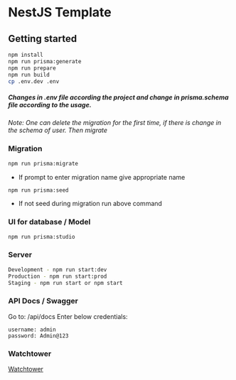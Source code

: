 # NestJS Template

## Getting started

```sh
npm install
npm run prisma:generate
npm run prepare
npm run build
cp .env.dev .env
```

##### Changes in .env file according the project and change in prisma.schema file according to the usage.

_Note: One can delete the migration for the first time, if there is change in the schema of user. Then migrate_

### Migration

```sh
npm run prisma:migrate
```

- If prompt to enter migration name give appropriate name

```sh
npm run prisma:seed
```

- If not seed during migration run above command

### UI for database / Model

```sh
npm run prisma:studio
```

### Server

```sh
Development - npm run start:dev
Production - npm run start:prod
Staging - npm run start or npm start
```

### API Docs / Swagger

Go to: <base-url>/api/docs
Enter below credentials:

```
username: admin
password: Admin@123
```

### Watchtower

[Watchtower](https://containrrr.dev/watchtower)
